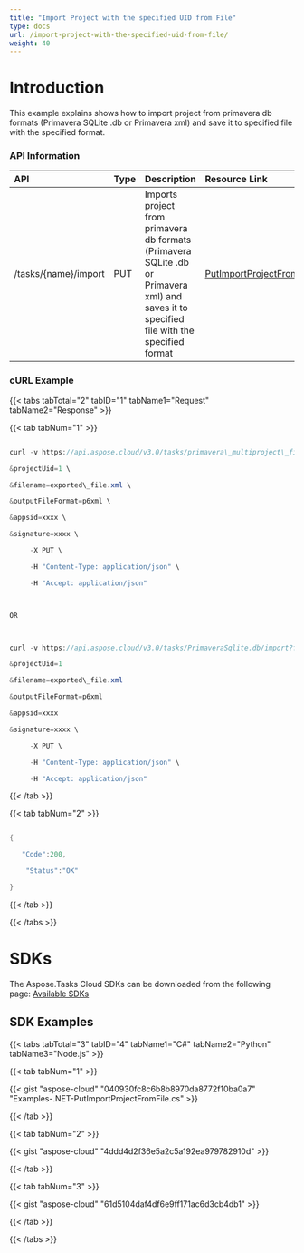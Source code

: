 ```yaml
---
title: "Import Project with the specified UID from File"
type: docs
url: /import-project-with-the-specified-uid-from-file/
weight: 40
---
```


# **Introduction**
This example explains shows how to import project from primavera db formats (Primavera SQLite .db or Primavera xml) and save it to specified file with the specified format.
### **API Information**

|**API**|**Type**|**Description**|**Resource Link**|
| :- | :- | :- | :- |
|/tasks/{name}/import|PUT|Imports project from primavera db formats (Primavera SQLite .db or Primavera xml) and saves it to specified file with the specified format|[PutImportProjectFromFile](https://apireference.aspose.cloud/tasks/#/TasksDocument/PutImportProjectFromFile)|
### **cURL Example**
{{< tabs tabTotal="2" tabID="1" tabName1="Request" tabName2="Response" >}}

{{< tab tabNum="1" >}}

```java

curl -v https://api.aspose.cloud/v3.0/tasks/primavera\_multiproject\_file.xml/import?fileType=PrimaveraXml \

&projectUid=1 \

&filename=exported\_file.xml \

&outputFileFormat=p6xml \

&appsid=xxxx \

&signature=xxxx \

     -X PUT \

     -H "Content-Type: application/json" \

     -H "Accept: application/json"



OR



curl -v https://api.aspose.cloud/v3.0/tasks/PrimaveraSqlite.db/import?fileType=PrimaveraSqliteDb

&projectUid=1

&filename=exported\_file.xml

&outputFileFormat=p6xml

&appsid=xxxx

&signature=xxxx \

     -X PUT \

     -H "Content-Type: application/json" \

     -H "Accept: application/json"


```

{{< /tab >}}

{{< tab tabNum="2" >}}

```java

{

   "Code":200,

    "Status":"OK"

}

```

{{< /tab >}}

{{< /tabs >}}
# **SDKs**
The Aspose.Tasks Cloud SDKs can be downloaded from the following page: [Available SDKs](/available-sdks/)
## **SDK Examples**
{{< tabs tabTotal="3" tabID="4" tabName1="C#" tabName2="Python" tabName3="Node.js" >}}

{{< tab tabNum="1" >}}

{{< gist "aspose-cloud" "040930fc8c6b8b8970da8772f10ba0a7" "Examples-.NET-PutImportProjectFromFile.cs" >}}

{{< /tab >}}

{{< tab tabNum="2" >}}

{{< gist "aspose-cloud" "4ddd4d2f36e5a2c5a192ea979782910d" >}}

{{< /tab >}}

{{< tab tabNum="3" >}}

{{< gist "aspose-cloud" "61d5104daf4df6e9ff171ac6d3cb4db1" >}}

{{< /tab >}}

{{< /tabs >}}



